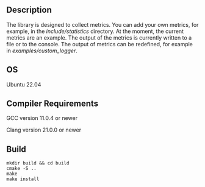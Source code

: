 ## Description

The library is designed to collect metrics. You can add your own metrics, for example, in the *include/statistics* directory. At the moment, the current metrics are an example. The output of the metrics is currently written to a file or to the console. The output of metrics can be redefined, for example in *examples/custom_logger*.

## OS
Ubuntu 22.04

## Compiler Requirements

GCC version 11.0.4 or newer

Clang version 21.0.0 or newer

## Build
    mkdir build && cd build
    cmake -S ..
    make
    make install


